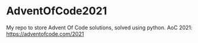 # AdventOfCode2021
My repo to store Advent Of Code solutions, solved using python.
AoC 2021: https://adventofcode.com/2021
